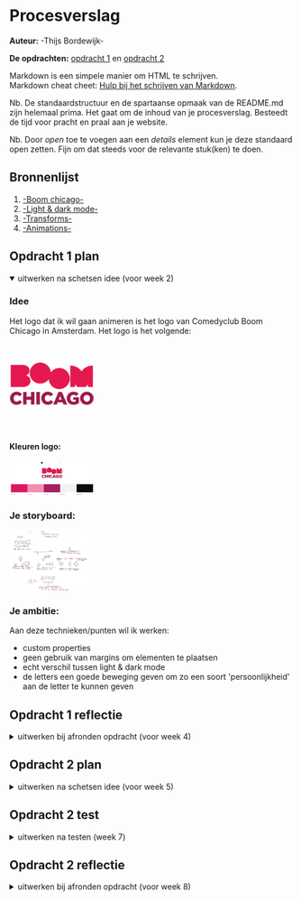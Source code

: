 # Procesverslag
**Auteur:** -Thijs Bordewijk-

**De opdrachten:** [opdracht 1](opdracht1/index.html) en [opdracht 2](opdracht2/index.html)


Markdown is een simpele manier om HTML te schrijven.  
Markdown cheat cheet: [Hulp bij het schrijven van Markdown](https://github.com/adam-p/markdown-here/wiki/Markdown-Cheatsheet).

Nb. De standaardstructuur en de spartaanse opmaak van de README.md zijn helemaal prima. Het gaat om de inhoud van je procesverslag. Besteedt de tijd voor pracht en praal aan je website.

Nb. Door *open* toe te voegen aan een *details* element kun je deze standaard open zetten. Fijn om dat steeds voor de relevante stuk(ken) te doen.



## Bronnenlijst
  1. [-Boom chicago-](https://boomchicago.nl/)
  2. [-Light & dark mode-](https://developer.mozilla.org/en-US/docs/Web/CSS/@media/prefers-color-scheme)
  3. [-Transforms- ](https://developer.mozilla.org/en-US/docs/Web/CSS/transform)
  4. [-Animations-](https://developer.mozilla.org/en-US/docs/Web/CSS/CSS_Animations/Using_CSS_animations)



## Opdracht 1 plan

<details open>
  <summary>uitwerken na schetsen idee (voor week 2)</summary>


  ### Idee
  <p>Het logo dat ik wil gaan animeren is het logo van Comedyclub Boom Chicago in Amsterdam. Het logo is het volgende:</p>
  <img src="readme-images/bcLogo.png" width="30%px" alt="Logo Boom Chicago">

  #### Kleuren logo:
  <img src="readme-images/bcKleuren.png" width="30%" alt="Kleuren Boom Chicago">


  ### Je storyboard:
  <img src="readme-images/bcStoryboard.jpg" width="30%" alt="storyboard voor opdracht 1">


  ### Je ambitie: 
  Aan deze technieken/punten wil ik werken:
  - custom properties
  - geen gebruik van margins om elementen te plaatsen
  - echt verschil tussen light & dark mode
  - de letters een goede beweging geven om zo een soort 'persoonlijkheid' aan de letter te kunnen geven
 
</details>



## Opdracht 1 reflectie

<details>
  <summary>uitwerken bij afronden opdracht (voor week 4)</summary>


  ### Je uitkomst - karakteristiek screenshot(s):
  <img src="readme-images/screenshot-1.png" width="20%" alt="uitkomst opdracht 1">
  <img src="readme-images/screenshot-2.png" width="20%" alt="uitkomst opdracht 1">
  <img src="readme-images/screenshot-3.png" width="20%" alt="uitkomst opdracht 1">


  ### Dit ging goed/Heb ik geleerd: 
  Het gebruik van custom properties ging erg goed, ik had ingeschat hier langer voor nodig te hebben maar eigenlijk ging het meteen zoals ik wou dat het ging.
  

  <img src="readme-images/code-1.png" width="30%" alt="top">


  ### Dit was lastig/Is niet gelukt:
  Responsive maken met mix-max of clamps. Ik ben er niet aan toe gekomen dit te doen dus heb ik een iets simpelere oplossing gebruikt, namelijk de positionering van het canvas met vw aangeduid in plaats van px.

  Ook had ik liever nog een soort 'spotlight' toegevoegd om de 'o' nog meer een comedian te laten lijken, hier ben ik alleen niet aan toe gekomen
  
  <img src="readme-images/code-2.png" width="30%px" alt="bummer">
</details>



## Opdracht 2 plan

<details>
  <summary>uitwerken na schetsen idee (voor week 5)</summary>


  ### Je ontwerp:
  <img src="readme-images/dummy-plaatje.svg" width="375px" alt="ontwerp opdracht 2">


  ### Je ambitie: 
  Aan deze technieken/punten wil ik werken:
  - punt 1
  - punt 2
  - nog een punt
  - ...
</details>



## Opdracht 2 test

<details>
  <summary>uitwerken na testen (week 7)</summary>

  Neem minimaal 5 bevindingen op:



  ### Bevinding 1:
  Omschrijving van wat er nog niet orde was (tekst en afbeeding(en)).

  #### oplossing:
  Beschrijving hoe je het hebt hebt opgelost of als het niet gelukt is hoe je het zou oplossen (tekst en afbeeding(en)).



  ### Bevinding 2:
  Omschrijving van wat er nog niet orde was (tekst en afbeeding(en)).

  #### oplossing:
  Beschrijving hoe je het hebt hebt opgelost of als het niet gelukt is hoe je het zou oplossen (tekst en afbeeding(en)).



  ### Bevinding 3:
  ...
</details>



## Opdracht 2 reflectie

<details>
  <summary>uitwerken bij afronden opdracht (voor week 8)</summary>

  ### Je uitkomst - karakteristiek screenshot(s):
  <img src="readme-images/dummy-plaatje.svg" width="375px" alt="uitkomst opdracht 2">


  ### Dit ging goed/Heb ik geleerd: 
  Korte omschrijving met plaatje(s)

  <img src="readme-images/dummy-plaatje.svg" width="375px" alt="top">


  ### Dit was lastig/Is niet gelukt:
  Korte omschrijving met plaatje(s)

  <img src="readme-images/dummy-plaatje.svg" width="375px" alt="bummer">
</details>
